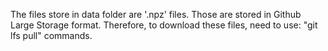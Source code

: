 The files store in data folder are '.npz' files. Those are stored in Github Large Storage format. Therefore, to download these files, need to use: "git lfs pull" commands.
